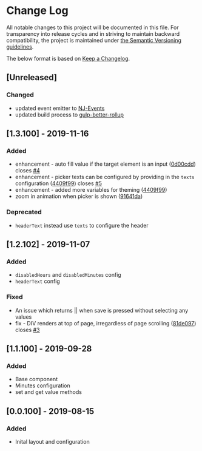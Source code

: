# Change Log
All notable changes to this project will be documented in this file. For transparency into release cycles and in striving to maintain backward compatibility, the project is maintained under [the Semantic Versioning guidelines](https://semver.org/). 

The below format is based on [Keep a Changelog](http://keepachangelog.com/).

## [Unreleased]
### Changed
- updated event emitter to [NJ-Events](https://github.com/nj-coder/nj-events)
- updated build process to [gulp-better-rollup](https://www.npmjs.com/package/gulp-better-rollup)

## [1.3.100] - 2019-11-16
### Added
 - enhancement - auto fill value if the target element is an input ([0d00cdd](https://github.com/nj-coder/nj-timepicker/commit/0d00cdd)) closes [#4](https://github.com/nj-coder/nj-timepicker/issues/4)
 - enhancement - picker texts can be configured by providing in the `texts` configuration ([4409f99](https://github.com/nj-coder/nj-timepicker/commit/4409f99)) closes [#5](https://github.com/nj-coder/nj-timepicker/issues/5)
 - enhancement - added more variables for theming ([4409f99](https://github.com/nj-coder/nj-timepicker/commit/4409f99))
 - zoom in animation when picker is shown ([91641da](https://github.com/nj-coder/nj-timepicker/commit/91641da))

### Deprecated
- `headerText` instead use `texts` to configure the header 

## [1.2.102] - 2019-11-07 
### Added
 - `disabledHours` and `disabledMinutes` config
 - `headerText` config
### Fixed
 - An issue which returns || when save is pressed without selecting any values
 - fix - DIV renders at top of page, irregardless of page scrolling ([81de097](https://github.com/nj-coder/nj-timepicker/commit/81de097)) closes [#3](https://github.com/nj-coder/nj-timepicker/issues/3)

## [1.1.100] - 2019-09-28
### Added
 - Base component
 - Minutes configuration
 - set and get value methods
 
## [0.0.100] - 2019-08-15
### Added
 - Inital layout and configuration
